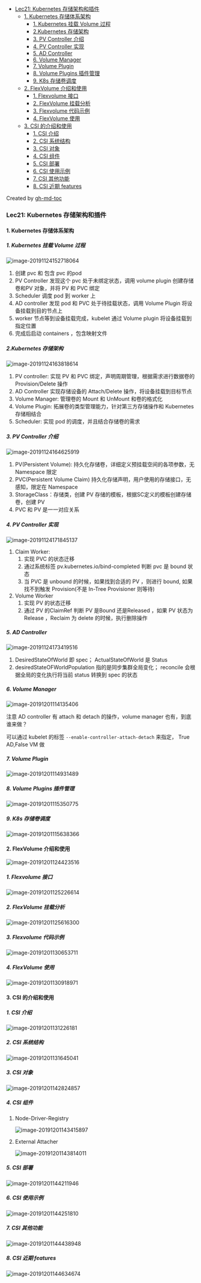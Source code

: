 * [Lec21: Kubernetes  存储架构和插件](#lec21-kubernetes--存储架构和插件)
   * [1. Kubernetes 存储体系架构](#1-kubernetes-存储体系架构)
      * [1. Kubernetes 挂载 Volume 过程](#1-kubernetes-挂载-volume-过程)
      * [2.Kubernetes 存储架构](#2kubernetes-存储架构)
      * [3. PV Controller 介绍](#3-pv-controller-介绍)
      * [4. PV Controller 实现](#4-pv-controller-实现)
      * [5. AD Controller](#5-ad-controller)
      * [6. Volume Manager](#6-volume-manager)
      * [7.  Volume Plugin](#7--volume-plugin)
      * [8.  Volume Plugins 插件管理](#8--volume-plugins-插件管理)
      * [9. K8s 存储卷调度](#9-k8s-存储卷调度)
   * [2. FlexVolume 介绍和使用](#2-flexvolume-介绍和使用)
      * [1. Flexvolume 接口](#1-flexvolume-接口)
      * [2. FlexVolume 挂载分析](#2-flexvolume-挂载分析)
      * [3. Flexvolume 代码示例](#3-flexvolume-代码示例)
      * [4. FlexVolume 使用](#4-flexvolume-使用)
   * [3. CSI 的介绍和使用](#3-csi-的介绍和使用)
      * [1. CSI  介绍](#1-csi--介绍)
      * [2. CSI  系统结构](#2-csi--系统结构)
      * [3. CSI 对象](#3-csi-对象)
      * [4. CSI 组件](#4-csi-组件)
      * [5. CSI  部署](#5-csi--部署)
      * [6. CSI 使用示例](#6-csi-使用示例)
      * [7. CSI  其他功能](#7-csi--其他功能)
      * [8. CSI 近期 features](#8-csi-近期-features)

Created by [gh-md-toc](https://github.com/ekalinin/github-markdown-toc)

### Lec21: Kubernetes  存储架构和插件

#### 1. Kubernetes 存储体系架构

##### 1. Kubernetes 挂载 Volume 过程

![image-20191124152718064](./images/image-20191124152718064.png)

1. 创建  pvc 和 包含 pvc 的pod
2. PV Controller 发现这个 pvc 处于未绑定状态，调用 volume  plugin 创建存储卷和PV 对象，并将 PV 和 PVC 绑定
3. Scheduler 调度 pod 到 worker 上
4. AD controller 发现 pod 和  PVC 处于待挂载状态，调用 Volume Plugin 将设备挂载到目的节点上
5. worker 节点等到设备挂载完成，kubelet 通过 Volume plugin 将设备挂载到指定位置
6. 完成后启动 containers ，包含映射文件

##### 2.Kubernetes 存储架构

![image-20191124163818614](./images/image-20191124163818614.png)

1. PV  controller: 实现 PV  和 PVC 绑定，声明周期管理，根据需求进行数据卷的 Provision/Delete 操作
2. AD Controller 实现存储设备的 Attach/Delete 操作，将设备挂载到目标节点
3. Volume Manager: 管理卷的 Mount 和  UnMount 和卷的格式化
4. Volume Plugin: 拓展卷的类型管理能力，针对第三方存储操作和 Kubernetes 存储相结合
5. Scheduler: 实现 pod 的调度，并且结合存储卷的需求

##### 3. PV Controller 介绍

![image-20191124164625919](./images/image-20191124164625919.png)

1. PV(Persistent Volume): 持久化存储卷，详细定义预挂载空间的各项参数，无 Namespace 限定
2. PVC(Persistent Volume Claim) 持久化存储声明，用户使用的存储接口，无感知，限定在 Namespace 
3. StorageClass：存储类，创建 PV 存储的模板，根据SC定义的模板创建存储卷，创建 PV 
4. PVC 和 PV 是一一对应关系

##### 4. PV Controller 实现

![image-20191124171845137](./images/image-20191124171845137.png)

1. Claim Worker:
   1. 实现 PVC 的状态迁移
   2. 通过系统标签 pv.kubernetes.io/bind-completed 判断 pvc 是 bound 状态
   3. 当 PVC 是 unbound 的时候，如果找到合适的 PV ，则进行 bound, 如果找不到触发 Provision(不是 In-Tree Provisioner 则等待)
2. Volume Worker
   1. 实现 PV 的状态迁移
   2. 通过  PV  的ClaimRef 判断 PV 是Bound 还是Released ，如果 PV 状态为 Release ，Reclaim 为 delete 的时候，执行删除操作

##### 5. AD Controller

![image-20191124173419516](./images/image-20191124173419516.png)

1. DesiredStateOfWorld 即 spec； ActualStateOfWorld 是 Status
2. desiredStateOFWorldPopulation 指的是同步集群全局变化； reconcile 会根据全局的变化执行将当前 status 转换到 spec 的状态

##### 6. Volume Manager

![image-20191201114135406](./images/image-20191201114135406.png)

注意 AD controller 有 attach 和 detach 的操作，volume manager 也有，到底谁来做？

可以通过 kubelet 的标签 `--enable-controller-attach-detach` 来指定， True AD,False VM 做

##### 7.  Volume Plugin

![image-20191201114931489](./images/image-20191201114931489.png)

##### 8.  Volume Plugins 插件管理

![image-20191201115350775](./images/image-20191201115350775.png)

##### 9. K8s 存储卷调度

![image-20191201115638366](./images/image-20191201115638366.png)

#### 2. FlexVolume 介绍和使用

![image-20191201124423516](./images/image-20191201124423516.png)

##### 1. Flexvolume 接口

![image-20191201125226614](./images/image-20191201125226614.png)

##### 2. FlexVolume 挂载分析

![image-20191201125616300](./images/image-20191201125616300.png)

##### 3. Flexvolume 代码示例

![image-20191201130653711](./images/image-20191201130653711.png)

##### 4. FlexVolume 使用

![image-20191201130918971](./images/image-20191201130918971.png)

#### 3. CSI 的介绍和使用

##### 1. CSI  介绍

![image-20191201131226181](./images/image-20191201131226181.png)

##### 2. CSI  系统结构

![image-20191201131645041](./images/image-20191201131645041.png)

##### 3. CSI 对象

![image-20191201142824857](./images/image-20191201142824857.png)

##### 4. CSI 组件

1. Node-Driver-Registry

   ![image-20191201143415897](./images/image-20191201143415897.png)

2. External Attacher

   ![image-20191201143814011](./images/image-20191201143814011.png)

##### 5. CSI  部署

![image-20191201144211946](./images/image-20191201144211946.png)

##### 6. CSI 使用示例

![image-20191201144251810](./images/image-20191201144251810.png)

##### 7. CSI  其他功能

![image-20191201144438948](./images/image-20191201144438948.png)

##### 8. CSI 近期 features

![image-20191201144634674](./images/image-20191201144634674.png)
